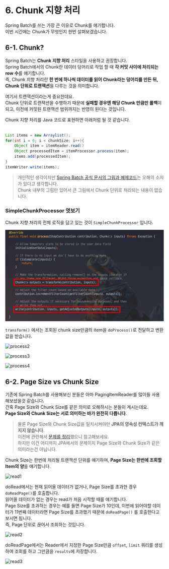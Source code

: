 # 6. Chunk 지향 처리
 
Spring Batch를 쓰는 가장 큰 이유로 Chunk를 얘기합니다.  
이번 시간에는 Chunk가 무엇인지 한번 살펴보겠습니다.

## 6-1. Chunk?

Spring Batch는 **Chunk 지향 처리** 스타일을 사용하고 권장합니다.  
Spring Batch에서의 Chunk란 데이터 덩어리로 작업 할 때 **각 커밋 사이에 처리되는 row 수**를 얘기합니다.  
즉, Chunk 지향 처리란 **한 번에 하나씩 데이터를 읽어 Chunk라는 덩어리를 만든 뒤, Chunk 단위로 트랜잭션**을 다루는 것을 의미합니다.  
  
여기서 트랜잭션이라는게 중요한데요.  
Chunk 단위로 트랜잭션을 수행하기 때문에 **실패할 경우엔 해당 Chunk 만큼만 롤백**이 되고, 이전에 커밋된 트랜잭션 범위까지는 반영이 된다는 것입니다.  
  


Chunk 지향 처리를 Java 코드로 표현하면 아래처럼 될 것 같습니다.

```java

List items = new Arraylist();
for(int i = 0; i < chunkSize; i++){
    Object item = itemReader.read()
    Object processedItem = itemProcessor.process(item);
    items.add(processedItem);
}
itemWriter.write(items);
```

> 개인적인 생각이지만 [Spring Batch 공식 문서의 그림과 예제코드](https://docs.spring.io/spring-batch/4.0.x/reference/html/index-single.html#chunkOrientedProcessing)는 오해의 소지가 있다고 생각합니다.  
Chunk 내부의 그림만 있어서 큰 그림에서 Chunk 단위로 처리되는 내용이 없습니다.  


### SimpleChunkProcessor 엿보기

Chunk 지향 처리의 전체 로직을 담고 있는 것이 ```SimpleChunkProcessor``` 입니다.  


![process1](./images/6/process1.png)

 ```transform()``` 에서는 조회된 chunk size만큼의 item을 ```doProcess()```로 전달하고 변환값을 받습니다.

![process2](./images/6/process2.png)



![process3](./images/6/process3.png)

![process4](./images/6/process4.png)

## 6-2. Page Size vs Chunk Size

기존에 Spring Batch를 사용해보신 분들은 아마 PagingItemReader를 많이들 사용해보셨을것 같습니다.  
간혹 Page Size와 Chunk Size를 같은 의미로 오해하시는 분들이 계시는데요.  
**Page Size와 Chunk Size는 서로 의미하는 바가 완전히 다릅니다**.  

> 물론 Page Size와 Chunk Size값을 일치시켜야만 **JPA의 영속성 컨텍스트가 깨지지 않습니다**.  
이전에 관련해서 [문제를 정리](http://jojoldu.tistory.com/146)했으니 참고해보세요.  
하지만 이건 어디까지 JPA에서의 문제이지 Page Size와 Chunk Size가 같은 의미라는건 아닙니다.

Chunk Size는 한번에 처리될 트랜잭션 단위를 얘기하며, **Page Size는 한번에 조회할 Item의 양**을 얘기합니다.  

![read1](./images/6/read1.png)

doRead에서는 현재 읽어올 데이터가 없거나, Page Size를 초과한 경우 ```doReadPage()```를 호출합니다.  
읽어올 데이터가 없는 경우는 read가 처음 시작할 때를 얘기합니다.  
Page Size를 초과하는 경우는 예를 들면 Page Size가 10인데, 이번에 읽어야할 데이터가 11번째 데이터라면 Page Size를 초과했기 때문에 ```doReadPage()``` 를 호출한다고 보시면 됩니다.  
즉, Page 단위로 끊어서 조회하는 것입니다.  

![read2](./images/6/read2.png)

doReadPage에서는 Reader에서 지정한 Page Size만큼 ```offset```, ```limit``` 쿼리를 생성하여 조회를 하고 그만큼을 ```results```에 저장합니다.

![read3](./images/6/read3.png)